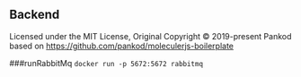 ## Backend

Licensed under the MIT License, Original Copyright © 2019-present Pankod
based on https://github.com/pankod/moleculerjs-boilerplate


###runRabbitMq
`docker run -p 5672:5672 rabbitmq` 
